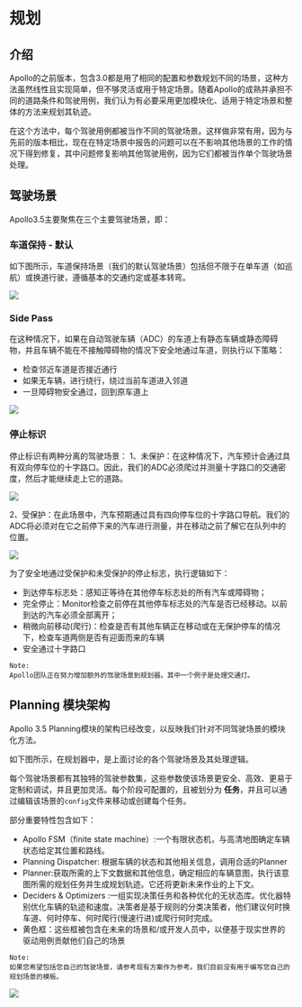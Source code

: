 # 规划

## 介绍

Apollo的之前版本，包含3.0都是用了相同的配置和参数规划不同的场景，这种方法虽然线性且实现简单，但不够灵活或用于特定场景。随着Apollo的成熟并承担不同的道路条件和驾驶用例，我们认为有必要采用更加模块化、适用于特定场景和整体的方法来规划其轨迹。

在这个方法中，每个驾驶用例都被当作不同的驾驶场景。这样做非常有用，因为与先前的版本相比，现在在特定场景中报告的问题可以在不影响其他场景的工作的情况下得到修复，其中问题修复影响其他驾驶用例，因为它们都被当作单个驾驶场景处理。

## 驾驶场景

Apollo3.5主要聚焦在三个主要驾驶场景，即：
### 车道保持 - 默认

如下图所示，车道保持场景（我们的默认驾驶场景）包括但不限于在单车道（如巡航）或换道行驶，遵循基本的交通约定或基本转弯。

![](images/Planning_default.png)


### Side Pass

在这种情况下，如果在自动驾驶车辆（ADC）的车道上有静态车辆或静态障碍物，并且车辆不能在不接触障碍物的情况下安全地通过车道，则执行以下策略：
- 检查邻近车道是否接近通行
- 如果无车辆，进行绕行，绕过当前车道进入邻道
- 一旦障碍物安全通过，回到原车道上

![](images/sidepass.png)


### 停止标识

停止标识有两种分离的驾驶场景：
1、未保护：在这种情况下，汽车预计会通过具有双向停车位的十字路口。因此，我们的ADC必须爬过并测量十字路口的交通密度，然后才能继续走上它的道路。

![](images/unprotected1.png)

2、受保护：在此场景中，汽车预期通过具有四向停车位的十字路口导航。我们的ADC将必须对在它之前停下来的汽车进行测量，并在移动之前了解它在队列中的位置。

![](images/protected.png)

为了安全地通过受保护和未受保护的停止标志，执行逻辑如下：
- 到达停车标志处：感知正等待在其他停车标志处的所有汽车或障碍物；
- 完全停止：Monitor检查之前停在其他停车标志处的汽车是否已经移动。以前到达的汽车必须全部离开；
- 稍微向前移动(爬行)：检查是否有其他车辆正在移动或在无保护停车的情况下，检查车道两侧是否有迎面而来的车辆
- 安全通过十字路口

```
Note: 
Apollo团队正在努力增加额外的驾驶场景到规划器。其中一个例子是处理交通灯。
```

## Planning 模块架构

Apollo 3.5 Planning模块的架构已经改变，以反映我们针对不同驾驶场景的模块化方法。

如下图所示，在规划器中，是上面讨论的各个驾驶场景及其处理逻辑。

每个驾驶场景都有其独特的驾驶参数集，这些参数使该场景更安全、高效、更易于定制和调试，并且更加灵活。每个阶段可配置的，且被划分为 **任务**，并且可以通过编辑该场景的`config`文件来移动或创建每个任务。

部分重要特性包含如下：
- Apollo FSM（finite state machine）:一个有限状态机，与高清地图确定车辆状态给定其位置和路线。
- Planning Dispatcher: 根据车辆的状态和其他相关信息，调用合适的Planner
- Planner:获取所需的上下文数据和其他信息，确定相应的车辆意图，执行该意图所需的规划任务并生成规划轨迹。它还将更新未来作业的上下文。 
- Deciders & Optimizers :一组实现决策任务和各种优化的无状态库。优化器特别优化车辆的轨迹和速度。决策者是基于规则的分类决策者，他们建议何时换车道、何时停车、何时爬行(慢速行进)或爬行何时完成。
- 黄色框：这些框被包含在未来的场景和/或开发人员中，以便基于现实世界的驱动用例贡献他们自己的场景

```
Note:
如果您希望包括您自己的驾驶场景，请参考现有方案作为参考。我们目前没有用于编写您自己的规划场景的模板。
```

![](images/planning_architecture.png)
